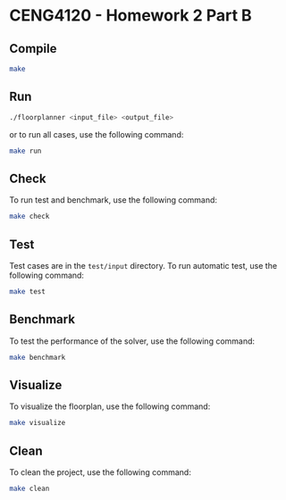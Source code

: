 # CENG4120 - Homework 2 Part B

## Compile

```bash
make
```

## Run

```bash
./floorplanner <input_file> <output_file>
```
or to run all cases, use the following command:
```bash
make run
```

## Check
To run test and benchmark, use the following command:
```bash
make check
```

## Test
Test cases are in the `test/input` directory. To run automatic test, use the following command:
```bash
make test
```

## Benchmark
To test the performance of the solver, use the following command:
```bash
make benchmark
```

## Visualize
To visualize the floorplan, use the following command:
```bash
make visualize
```

## Clean
To clean the project, use the following command:
```bash
make clean
```